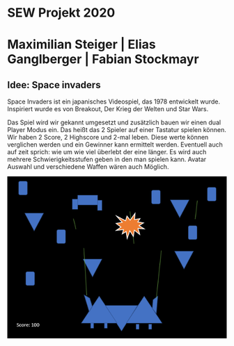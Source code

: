 # SEW 		Projekt 		2020

# Maximilian Steiger	|	Elias Ganglberger	|	Fabian Stockmayr

## Idee: Space invaders

Space Invaders ist ein japanisches Videospiel, das 1978 entwickelt wurde. Inspiriert wurde es von Breakout, Der Krieg der Welten und Star Wars.

Das Spiel wird wir gekannt umgesetzt und zusätzlich bauen wir einen dual Player Modus ein. Das heißt das 2 Spieler auf einer Tastatur spielen können. Wir haben 2 Score, 2 Highscore und 2-mal leben. Diese werte können verglichen werden und ein Gewinner kann ermittelt werden. Eventuell auch auf zeit sprich: wie um wie viel überlebt der eine länger.
Es wird auch mehrere Schwierigkeitsstufen geben in den man spielen kann. Avatar Auswahl und verschiedene Waffen wären auch Möglich.

<img src="image.png"></img>


